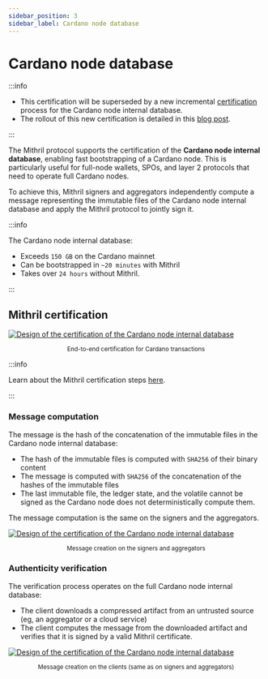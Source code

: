 ```yaml
---
sidebar_position: 3
sidebar_label: Cardano node database
---
```


# Cardano node database

:::info

- This certification will be superseded by a new incremental [certification](./cardano-node-database-v2.md) process for the Cardano node internal database.
- The rollout of this new certification is detailed in this [blog post](https://mithril.network/doc/dev-blog/2025/06/17/client-cli-cardano-database-backends).

:::

The Mithril protocol supports the certification of the **Cardano node internal database**, enabling fast bootstrapping of a Cardano node. This is particularly useful for full-node wallets, SPOs, and layer 2 protocols that need to operate full Cardano nodes.

To achieve this, Mithril signers and aggregators independently compute a message representing the immutable files of the Cardano node internal database and apply the Mithril protocol to jointly sign it.

:::info

The Cardano node internal database:

- Exceeds `150 GB` on the Cardano mainnet
- Can be bootstrapped in `~20 minutes` with Mithril
- Takes over `24 hours` without Mithril.

:::

## Mithril certification

[![Design of the certification of the Cardano node internal database](./images/cardano-node-database/end-to-end-process.jpg)](./images/cardano-node-database/end-to-end-process.jpg)
<small><center>End-to-end certification for Cardano transactions</center></small>

:::info

Learn about the Mithril certification steps [here](./README.mdx).

:::

### Message computation

The message is the hash of the concatenation of the immutable files in the Cardano node internal database:

- The hash of the immutable files is computed with `SHA256` of their binary content
- The message is computed with `SHA256` of the concatenation of the hashes of the immutable files
- The last immutable file, the ledger state, and the volatile cannot be signed as the Cardano node does not deterministically compute them.

The message computation is the same on the signers and the aggregators.

[![Design of the certification of the Cardano node internal database](./images/cardano-node-database/message.jpg)](./images/cardano-node-database/message.jpg)
<small><center>Message creation on the signers and aggregators</center></small>

### Authenticity verification

The verification process operates on the full Cardano node internal database:

- The client downloads a compressed artifact from an untrusted source (eg, an aggregator or a cloud service)
- The client computes the message from the downloaded artifact and verifies that it is signed by a valid Mithril certificate.

[![Design of the certification of the Cardano node internal database](./images/cardano-node-database/message.jpg)](./images/cardano-node-database/message.jpg)
<small><center>Message creation on the clients (same as on signers and aggregators)</center></small>
